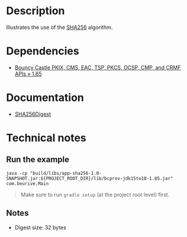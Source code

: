# Description

Illustrates the use of the [SHA256](https://en.wikipedia.org/wiki/SHA-2) algorithm.

# Dependencies

* [Bouncy Castle PKIX, CMS, EAC, TSP, PKCS, OCSP, CMP, and CRMF APIs » 1.65](https://mvnrepository.com/artifact/org.bouncycastle/bcpkix-jdk15to18/1.65)

# Documentation

* [SHA256Digest](https://people.eecs.berkeley.edu/~jonah/bc/org/bouncycastle/crypto/digests/SHA256Digest.html)

# Technical notes

## Run the example

    java -cp "build/libs/app-sha256-1.0-SNAPSHOT.jar:${PROJECT_ROOT_DIR}/lib/bcprov-jdk15to18-1.65.jar" com.beurive.Main

> Make sure to run `gradle setup` (at the project root level) first.

## Notes

* Digest size: 32 bytes




